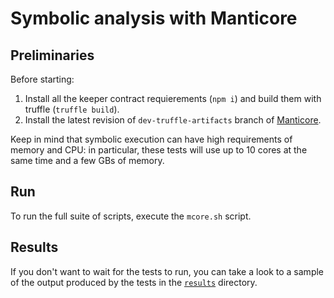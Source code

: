 # Symbolic analysis with Manticore
## Preliminaries

Before starting: 
1. Install all the keeper contract requierements (`npm i`) and build them with truffle (`truffle build`). 
2. Install the latest revision of `dev-truffle-artifacts` branch of [Manticore](https://github.com/trailofbits/manticore). 

Keep in mind that symbolic execution can have high requirements of memory and CPU: in particular, these tests will use up to 10 cores at the same time and a few GBs of memory. 

## Run

To run the full suite of scripts, execute the `mcore.sh` script.

## Results

If you don't want to wait for the tests to run, you can take a look to a sample of the output produced by the tests in the [`results`](test/verification/manticore/results) directory.

